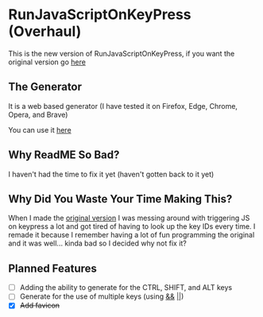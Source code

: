 # RunJavaScriptOnKeyPress (Overhaul)
<p>This is the new version of RunJavaScriptOnKeyPress, if you want the original version go <a href="https://github.com/SoaringGecko/RunJavaScriptOnKeyPress-Old_Version-">here</a></p>

## The Generator
<p>It is a web based generator (I have tested it on Firefox, Edge, Chrome, Opera, and Brave)</p>
<p>You can use it <a href="https://soaringgecko.github.io/RunJavaScriptOnKeyPress/">here</a></p>

## Why ReadME So Bad?
<p>I haven't had the time to fix it yet (haven't gotten back to it yet)</p>

## Why Did You Waste Your Time Making This?
<p>When I made the <a href="https://github.com/SoaringGecko/RunJavaScriptOnKeyPress-Old_Version-">original version</a> I was messing around with triggering JS on keypress a lot and got tired of having to look up the key IDs every time. I remade it because I remember having a lot of fun programming the original and it was well... kinda bad so I decided why not fix it?</p>

## Planned Features
- [ ] Adding the ability to generate for the CTRL, SHIFT, and ALT keys
- [ ] Generate for the use of multiple keys (using <a href="https://developer.mozilla.org/en-US/docs/Web/JavaScript/Reference/Operators/Logical_AND">&&</a> <a href="https://developer.mozilla.org/en-US/docs/Web/JavaScript/Reference/Operators/Logical_OR">||</a>)
- [x] <s>Add favicon</s>
